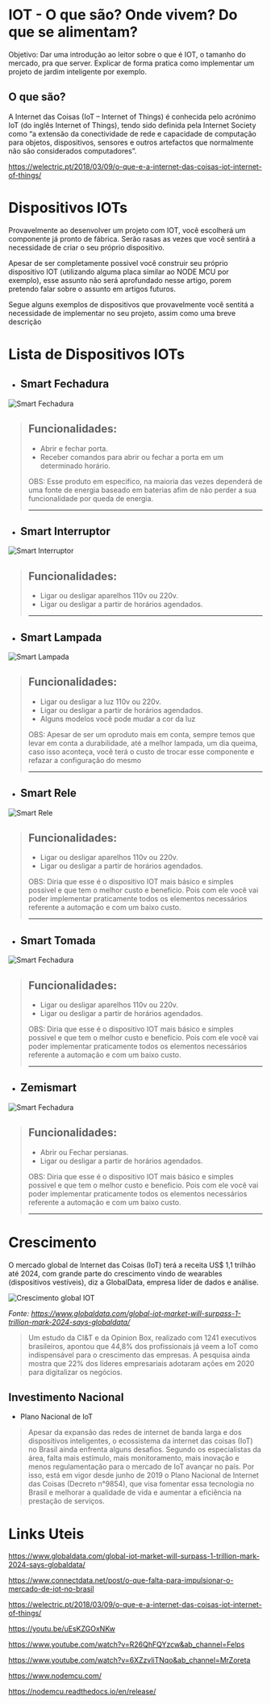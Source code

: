 # IOT - O que são? Onde vivem? Do que se alimentam?

Objetivo: Dar uma introdução ao leitor sobre o que é IOT, o tamanho do mercado, pra que server. 
Explicar de forma pratica como implementar um projeto de jardim inteligente por exemplo.

## O que são?

A Internet das Coisas (IoT – Internet of Things) é conhecida pelo acrónimo IoT (do inglês Internet of Things), tendo sido definida pela Internet Society como “a extensão da conectividade de rede e capacidade de computação para objetos, dispositivos, sensores e outros artefactos que normalmente não são considerados computadores”.

https://welectric.pt/2018/03/09/o-que-e-a-internet-das-coisas-iot-internet-of-things/


# Dispositivos IOTs

Provavelmente ao desenvolver um projeto com IOT, você escolherá um componente já pronto de fábrica. Serão rasas as vezes que você sentirá a necessidade de criar o seu próprio dispositivo. 

Apesar de ser completamente possivel você construir seu próprio dispositivo IOT (utilizando alguma placa similar ao NODE MCU por exemplo), esse assunto não será aprofundado nesse artigo, porem pretendo falar sobre o assunto em artigos futuros.

Segue alguns exemplos de dispositivos que provavelmente você sentitá a necessidade de implementar no seu projeto, assim como uma breve descrição

# Lista de Dispositivos IOTs


- ## Smart Fechadura

![Smart Fechadura](img/smart-fechadura.jpeg?raw=true "Smart Fechadura")

> ## Funcionalidades: 
> * Abrir e fechar porta.
> * Receber comandos para abrir ou fechar a porta em um determinado horário.
> 
> OBS: Esse produto em especifico, na maioria das vezes dependerá de uma fonte de energia baseado em baterias afim de não perder a sua funcionalidade por queda de energia.
>
> ***

- ## Smart Interruptor

![Smart Interruptor](img/smart-interruptor.jpeg?raw=true "Smart Interruptor")


> ## Funcionalidades: 
> * Ligar ou desligar aparelhos 110v ou 220v.
> * Ligar ou desligar a partir de horários agendados.
> 
> ***

- ## Smart Lampada

![Smart Lampada](img/smart-lampada.jpeg?raw=true "Smart Lampada")

> ## Funcionalidades: 
> * Ligar ou desligar a luz 110v ou 220v.
> * Ligar ou desligar a partir de horários agendados.
> * Alguns modelos você pode mudar a cor da luz
>
>  OBS: Apesar de ser um oproduto mais em conta, sempre temos que levar em conta a durabilidade, até a melhor lampada, um dia queima, caso isso aconteça, você terá o custo de trocar esse componente e refazar a configuração do mesmo
>
> ***


- ## Smart Rele

![Smart Rele](img/smart-rele.jpeg?raw=true "Smart Rele")

> ## Funcionalidades: 
> * Ligar ou desligar aparelhos 110v ou 220v.
> * Ligar ou desligar a partir de horários agendados.
> 
> OBS: Diria que esse é o dispositivo IOT mais básico e simples possivel e que tem o melhor custo e beneficio. Pois com ele você vai poder implementar praticamente todos os elementos necessários referente a automação e com um baixo custo.
> ***

- ## Smart Tomada

![Smart Fechadura](img/smart-tomada.jpeg?raw=true "Smart Fechadura")

> ## Funcionalidades: 
> * Ligar ou desligar aparelhos 110v ou 220v.
> * Ligar ou desligar a partir de horários agendados.
> 
> OBS: Diria que esse é o dispositivo IOT mais básico e simples possivel e que tem o melhor custo e beneficio. Pois com ele você vai poder implementar praticamente todos os elementos necessários referente a automação e com um baixo custo.
> ***

- ## Zemismart

![Smart Fechadura](img/zemismart.jpeg?raw=true "Smart Fechadura")

> ## Funcionalidades: 
> * Abrir ou Fechar persianas.
> * Ligar ou desligar a partir de horários agendados.
> 
> OBS: Diria que esse é o dispositivo IOT mais básico e simples possivel e que tem o melhor custo e beneficio. Pois com ele você vai poder implementar praticamente todos os elementos necessários referente a automação e com um baixo custo.
> ***

# Crescimento

O mercado global de Internet das Coisas (IoT) terá a receita US$ 1,1 trilhão até 2024, com grande parte do crescimento vindo de wearables (dispositivos vestíveis), diz a GlobalData, empresa líder de dados e análise.

![Crescimento global IOT](img/grafico-mercado-iot.jpeg?raw=true "Crescimento global IOT")

*Fonte: https://www.globaldata.com/global-iot-market-will-surpass-1-trillion-mark-2024-says-globaldata/*


> Um estudo da CI&T e da Opinion Box, realizado com 1241 executivos brasileiros, apontou que 44,8% dos profissionais já veem a IoT como indispensável para o crescimento das empresas. A pesquisa ainda mostra que 22% dos líderes empresariais adotaram ações em 2020 para digitalizar os negócios.

## Investimento Nacional

* Plano Nacional de IoT
> Apesar da expansão das redes de internet de banda larga e dos dispositivos inteligentes, o ecossistema da internet das coisas (IoT) no Brasil ainda enfrenta alguns desafios. Segundo os especialistas da área, falta mais estímulo, mais monitoramento, mais inovação e menos regulamentação para o mercado de IoT avançar no país. Por isso, está em vigor desde junho de 2019 o Plano Nacional de Internet das Coisas (Decreto n°9854), que visa fomentar essa tecnologia no Brasil e melhorar a qualidade de vida e aumentar a eficiência na prestação de serviços.

# Links Uteis

https://www.globaldata.com/global-iot-market-will-surpass-1-trillion-mark-2024-says-globaldata/

https://www.connectdata.net/post/o-que-falta-para-impulsionar-o-mercado-de-iot-no-brasil

https://welectric.pt/2018/03/09/o-que-e-a-internet-das-coisas-iot-internet-of-things/

https://youtu.be/uEsKZGOxNKw

https://www.youtube.com/watch?v=R26QhFQYzcw&ab_channel=Felps

https://www.youtube.com/watch?v=6XZzvliTNqo&ab_channel=MrZoreta

https://www.nodemcu.com/

https://nodemcu.readthedocs.io/en/release/